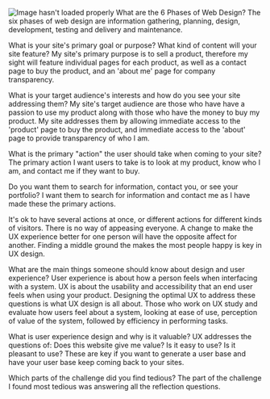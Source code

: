 
![Image hasn't loaded properly](imgs/Site-Map.png)
What are the 6 Phases of Web Design?
The six phases of web design are information gathering, planning, design, development, testing and delivery and maintenance. 

What is your site's primary goal or purpose? What kind of content will your site feature?
My site's primary purpose is to sell a product, therefore my sight will feature individual pages for each product, as well as a contact page to buy the product, and an 'about me' page for company transparency. 

What is your target audience's interests and how do you see your site addressing them?
My site's target audience are those who have have a passion to use my product along with those who have the money to buy my product. My site addresses them by allowing immediate access to the 'product' page to buy the product, and immediate access to the 'about' page to provide transparency of who I am. 

What is the primary "action" the user should take when coming to your site? 
The primary action I want users to take is to look at my product, know who I am, and contact me if they want to buy. 

Do you want them to search for information, contact you, or see your portfolio? 
I want them to search for information and contact me as I have made these the primary actions.

It's ok to have several actions at once, or different actions for different kinds of visitors.
There is no way of appeasing everyone. A change to make the UX experience better for one person will have the opposite affect for another. Finding a middle ground the makes the most people happy is key in UX design. 

What are the main things someone should know about design and user experience?
User experience is about how a person feels when interfacing with a system. UX is about the usability and accessibility that an end user feels when using your product. Designing the optimal UX to address these questions is what UX design is all about. Those who work on UX study and evaluate how users feel about a system, looking at ease of use, perception of value of the system, followed by efficiency in performing tasks.  

What is user experience design and why is it valuable? 
UX addresses the questions of: Does this website give me value? Is it easy to use? Is it pleasant to use? These are key if you want to generate a user base and have your user base keep coming back to your sites.  

Which parts of the challenge did you find tedious?
The part of the challenge I found most tedious was answering all the reflection questions. 
